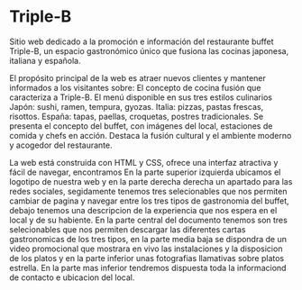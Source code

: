 # Triple-B
Sitio web  dedicado a la promoción e información del restaurante buffet Triple-B, un espacio gastronómico único que fusiona las cocinas japonesa, italiana y española.

El propósito principal de la web es atraer nuevos clientes y mantener informados a los visitantes sobre:
    El concepto de cocina fusión que caracteriza a Triple-B.
    El menú disponible en sus tres estilos culinarios 
        Japón: sushi, ramen, tempura, gyozas.
        Italia: pizzas, pastas frescas, risottos.
        España: tapas, paellas, croquetas, postres tradicionales.
    Se presenta el concepto del buffet, con imágenes del local, estaciones de comida y chefs en acción.
    Destaca la fusión cultural y el ambiente moderno y acogedor del restaurante.

 La web está construida con HTML y CSS, ofrece una interfaz atractiva y fácil de navegar, encontramos En la parte superior izquierda ubicamos el logotipo de nuestra web y en la parte derecha derecha un apartado para las redes sociales, segidamente tenemos tres selecionables que nos permiten cambiar de pagina y navegar entre los tres tipos de gastronomia del buffet, debajo tenemos una descripcion de la experiencia que nos espera en el local y de su habiente. En la parte central del documento tenemos son tres selecionables que nos permiten descargar las diferentes cartas gastronomicas de los tres tipos, en la parte media baja se dispondra de un video promocional que mostrara en vivo las instalaciones y la disposicion de los platos y en la parte inferior unas fotografias llamativas sobre platos estrella. En la parte mas inferior tendremos dispuesta toda la informaciond de contacto e ubicacion del local.
